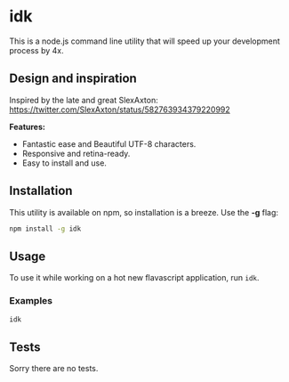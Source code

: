 # idk

This is a node.js command line utility that will speed up your development process by 4x.


## Design and inspiration

Inspired by the late and great SlexAxton: https://twitter.com/SlexAxton/status/582763934379220992

**Features:**

* Fantastic ease and Beautiful UTF-8 characters.
* Responsive and retina-ready.
* Easy to install and use.

## Installation

This utility is available on npm, so installation is a breeze. Use the **-g** flag:

```bash
npm install -g idk
```

## Usage

To use it while working on a hot new flavascript application, run `idk`.

### Examples

```bash
idk
```

## Tests

Sorry there are no tests.
